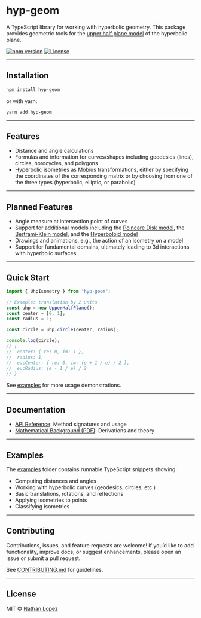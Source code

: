 # hyp-geom

A TypeScript library for working with hyperbolic geometry. This package provides geometric tools for the [upper half plane model](https://en.wikipedia.org/wiki/Poincar%C3%A9_half-plane_model) of the hyperbolic plane.

[![npm version](https://img.shields.io/npm/v/hyp-geom.svg)](https://www.npmjs.com/package/hyp-geom)
[![License](https://img.shields.io/github/license/nathancarllopez/hyp-geom.svg)](./LICENSE)

---

## Installation

```bash
npm install hyp-geom
```

or with yarn:

```bash
yarn add hyp-geom
```

---

## Features

- Distance and angle calculations
- Formulas and information for curves/shapes including geodesics (lines), circles, horocycles, and polygons
- Hyperbolic isometries as Möbius transformations, either by specifying the coordinates of the corresponding matrix or by choosing from one of the three types (hyperbolic, elliptic, or parabolic)

---

## Planned Features

- Angle measure at intersection point of curves
- Support for additional models including the [Poincare Disk model](https://en.wikipedia.org/wiki/Poincar%C3%A9_disk_model), the [Bertrami-Klein model](https://en.wikipedia.org/wiki/Beltrami%E2%80%93Klein_model), and the [Hyperboloid model](https://en.wikipedia.org/wiki/Hyperboloid_model)
- Drawings and animations, e.g., the action of an isometry on a model
- Support for fundamental domains, ultimately leading to 3d interactions with hyperbolic surfaces

---

## Quick Start

```ts
import { UhpIsometry } from "hyp-geom";

// Example: translation by 2 units
const uhp = new UpperHalfPlane();
const center = [0, 1];
const radius = 1;

const circle = uhp.circle(center, radius);

console.log(circle);
// {
//  center: { re: 0, im: 1 },
//  radius: 1,
//  eucCenter: { re: 0, im: (e + 1 / e) / 2 },
//  eucRadius: (e - 1 / e) / 2
// }
```

See [examples](./examples) for more usage demonstrations.

---

## Documentation

- [API Reference](./docs/api.md): Method signatures and usage
- [Mathematical Background (PDF)](./docs/hyp-geom-background.pdf): Derivations and theory

---

## Examples

The [examples](./examples) folder contains runnable TypeScript snippets showing:

- Computing distances and angles
- Working with hyperbolic curves (geodesics, circles, etc.)
- Basic translations, rotations, and reflections
- Applying isometries to points
- Classifying isometries

---

## Contributing

Contributions, issues, and feature requests are welcome! If you’d like to add functionality, improve docs, or suggest enhancements, please open an issue or submit a pull request.

See [CONTRIBUTING.md](./CONTRIBUTING.md) for guidelines.

---

## License

MIT © [Nathan Lopez](https://github.com/nathancarllopez)
